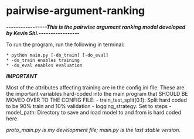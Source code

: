# pairwise-argument-ranking

***-----------------This is the pairwise argument ranking model developed by Kevin Shi.-----------------***

To run the program, run the following in terminal:

	* python main.py [-do_train] [-do_eval]
	* -do_train enables training
	* -do_eval enables evaluation

***IMPORTANT***

Most of the attributes affecting training are in the config.ini file. These are the important variables hard-coded into the main program that SHOULD BE MOVED OVER TO THE CONFIG FILE:
	- train_test_split(0.1): Split hard coded to be 90% train and 10% validation
	- logging_strategy: Set to steps
	- model_path: Directory to save and load model to and from is hard coded here.
	
*proto_main.py is my development file; main.py is the last stable version.*
